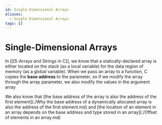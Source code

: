 ```yaml
---
id: Single-Dimensional Arrays
aliases:
  - Single-Dimensional Arrays
tags: []
---
```


# Single-Dimensional Arrays

In [[[5-Arrays and Strings in C]], we know that a statically-declared array is either located on the stack (as a local variable) for the data region of memory (as a global variable). When we pass an array to a function, C copies the **base address** to the parameter, so if we modify the array through the array parameter, we also modify the values in the argument array 

We also know that [the base address of the array is also the address of the first element](./Why the base address of a dynamically allocated array is also the address of the first element.md) and [the location of an element in an array depends on the base address and type stored in an array](./Offset of elements in an array.md) 

